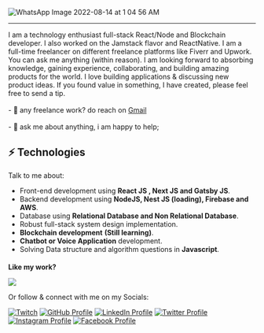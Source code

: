 
![WhatsApp Image 2022-08-14 at 1 04 56 AM](https://user-images.githubusercontent.com/41760022/184509175-09a9e2de-a1d5-4cdd-a2f8-aa6f894260f2.jpeg)
<hr></hr>
<div>
 I am a technology enthusiast full-stack React/Node and Blockchain developer. I also worked on the Jamstack flavor and ReactNative. I am a full-time freelancer on different freelance platforms like Fiverr and Upwork. You can ask me anything (within reason). I am looking forward to absorbing knowledge, gaining experience, collaborating, and building amazing products for the world. I love building applications & discussing new product ideas. If you found value in something, I have created, please feel free to send a tip.
    <br></br>
- 💼 any freelance work? do reach on <a href="mailto:hamzaali81811@gmail.com">Gmail</a>
<br></br>
  - 💬 ask me about anything, i am happy to help;
</div>
 
   




## ⚡ Technologies
Talk to me about:
- Front-end development using **React JS , Next JS and Gatsby JS**.
- Backend development using **NodeJS, Nest JS (loading), Firebase and AWS**.
- Database using **Relational Database and Non Relational Database**.
- Robust full-stack system design implementation.
- **Blockchain development** **(Still learning)**.
- **Chatbot or Voice Application** development.
- Solving Data structure and algorithm questions in **Javascript**.

<h4 style="margin-bottom: 0">Like my work? </h4>

<a href="https://www.buymeacoffee.com/hamzaali81"><img src="https://img.buymeacoffee.com/button-api/?text=Buy me a coffee&emoji=&slug=hamzaali81&button_colour=FFDD00&font_colour=000000&font_family=Cookie&outline_colour=000000&coffee_colour=ffffff" /></a>

Or follow & connect with me on my Socials:

[![Twitch](https://img.shields.io/badge/Twitch-9146FF?style=for-the-badge&logo=twitch&logoColor=white)](https://www.twitch.tv/hamzaali812)
[![GitHub Profile](https://img.shields.io/badge/GitHub-100000?style=for-the-badge&logo=github&logoColor=white)](https://github.com/hamzaali81)
[![LinkedIn Profile](https://img.shields.io/badge/LinkedIn-0077B5?style=for-the-badge&logo=twitter&logoColor=white)](https://www.linkedin.com/in/hamza-ali-124653162/)
[![Twitter Profile](https://img.shields.io/badge/Twitter-1DA1F2?style=for-the-badge&logo=linkedin&logoColor=white)](https://twitter.com/_hamzaahmed81_)
[![Instagram Profile](https://img.shields.io/badge/Instagram-E4405F?style=for-the-badge&logo=facebook&logoColor=white)](https://www.instagram.com/hamza_aliofficial81/)
[![Facebook Profile](https://img.shields.io/badge/Facebook-1877F2?style=for-the-badge&logo=instagram&logoColor=white)](https://www.facebook.com/profile.php?id=100008213460182)
